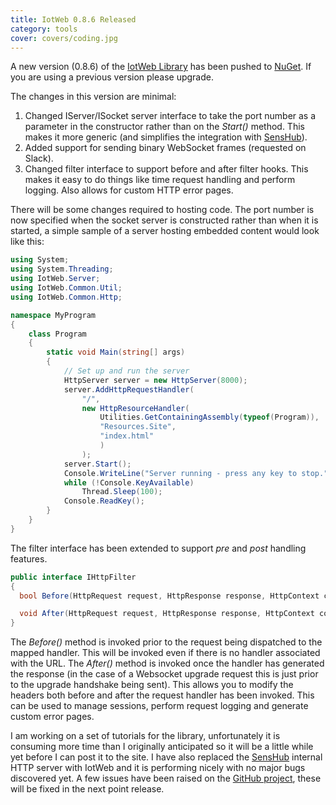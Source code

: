 ```yaml
---
title: IotWeb 0.8.6 Released
category: tools
cover: covers/coding.jpg
---
```

A new version (0.8.6) of the [IotWeb Library](http://sensaura.org/pages/tools/iotweb/index.html) has been pushed to [NuGet](https://www.nuget.org/packages/IotWeb/). If you are using a previous version please upgrade.

The changes in this version are minimal:

1. Changed IServer/ISocket server interface to take the port number as a parameter in the constructor rather than on the *Start()* method. This makes it more generic (and simplifies the integration with [SensHub](http://sensaura.org/pages/senshub/index.html)).
2. Added support for sending binary WebSocket frames (requested on Slack).
3. Changed filter interface to support before and after filter hooks. This makes it easy to do things like time request handling and perform logging. Also allows for custom HTTP error pages.

There will be some changes required to hosting code. The port number is now specified when the socket server is constructed rather than when it is started, a simple sample of a server hosting embedded content would look like this:

```C#
using System;
using System.Threading;
using IotWeb.Server;
using IotWeb.Common.Util;
using IotWeb.Common.Http;

namespace MyProgram
{
    class Program
    {
        static void Main(string[] args)
        {
            // Set up and run the server
            HttpServer server = new HttpServer(8000);
            server.AddHttpRequestHandler(
                "/",
                new HttpResourceHandler(
                    Utilities.GetContainingAssembly(typeof(Program)),
                    "Resources.Site",
                    "index.html"
                    )
                );
            server.Start();
            Console.WriteLine("Server running - press any key to stop.");
            while (!Console.KeyAvailable)
                Thread.Sleep(100);
            Console.ReadKey();
        }
    }
}
```

The filter interface has been extended to support *pre* and *post* handling features.

```C#
public interface IHttpFilter
{
  bool Before(HttpRequest request, HttpResponse response, HttpContext context);

  void After(HttpRequest request, HttpResponse response, HttpContext context);
}
```
The *Before()* method is invoked prior to the request being dispatched to the mapped handler. This will be invoked even if there is no handler associated with the URL. The *After()* method is invoked once the handler has generated the response (in the case of a Websocket upgrade request this is just prior to the upgrade handshake being sent). This allows you to modify the headers both before and after the request handler has been invoked. This can be used to manage sessions, perform request logging and generate custom error pages.

I am working on a set of tutorials for the library, unfortunately it is consuming more time than I originally anticipated so it will be a little while yet before I can post it to the site. I have also replaced the [SensHub](https://github.com/sensaura-public/senshub) internal HTTP server with IotWeb and it is performing nicely with no major bugs discovered yet. A few issues have been raised on the [GitHub project](https://github.com/sensaura-public/iotweb/issues), these will be fixed in the next point release.
